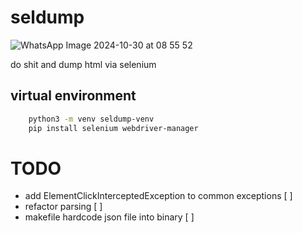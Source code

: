 # seldump
![WhatsApp Image 2024-10-30 at 08 55 52](https://github.com/user-attachments/assets/4080a0ee-a7b7-40ca-937f-8eb67d1570eb)

do shit and dump html via selenium

## virtual environment
```sh
	python3 -m venv seldump-venv
	pip install selenium webdriver-manager
```

# TODO
- add ElementClickInterceptedException to common exceptions [ ]
- refactor parsing [ ]
- makefile hardcode json file into binary [ ]

